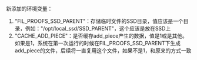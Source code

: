 
新添加的环境变量：

1. "FIL_PROOFS_SSD_PARENT"：存储临时文件的SSD目录，值应该是一个目录，例如："/opt/local_ssd/SSD_PARENT"，这个应该是放在SSD上
2. "CACHE_ADD_PIECE"：是否缓存add_piece产生的数据，值是1或是其他。如果是1，系统在第一次运行的时候在FIL_PROOFS_SSD_PARENT下生成add_piece的文件，后续将一直复用这个文件，如果不是1，和原来的方式一致

